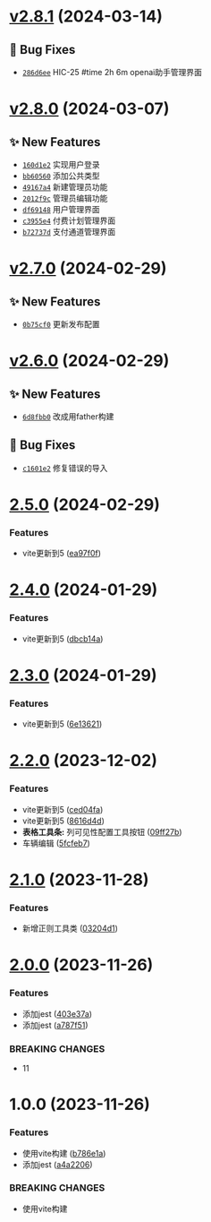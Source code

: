 # [v2.8.1](https://github.com/dongjak-extensions/lang-ts/compare/v2.8.0...v2.8.1) (2024-03-14)

## 🐛 Bug Fixes

- [`286d6ee`](https://github.com/dongjak-extensions/lang-ts/commit/286d6ee) HIC-25 #time 2h 6m openai助手管理界面

# [v2.8.0](https://github.com/dongjak-extensions/lang-ts/compare/v2.7.0...v2.8.0) (2024-03-07)

## ✨ New Features

- [`160d1e2`](https://github.com/dongjak-extensions/lang-ts/commit/160d1e2) 实现用户登录
- [`bb60560`](https://github.com/dongjak-extensions/lang-ts/commit/bb60560) 添加公共类型
- [`49167a4`](https://github.com/dongjak-extensions/lang-ts/commit/49167a4) 新建管理员功能
- [`2012f9c`](https://github.com/dongjak-extensions/lang-ts/commit/2012f9c) 管理员编辑功能
- [`df69148`](https://github.com/dongjak-extensions/lang-ts/commit/df69148) 用户管理界面
- [`c3955e4`](https://github.com/dongjak-extensions/lang-ts/commit/c3955e4) 付费计划管理界面
- [`b72737d`](https://github.com/dongjak-extensions/lang-ts/commit/b72737d) 支付通道管理界面

# [v2.7.0](https://github.com/dongjak-extensions/lang-ts/compare/v2.6.0...v2.7.0) (2024-02-29)

## ✨ New Features

- [`0b75cf0`](https://github.com/dongjak-extensions/lang-ts/commit/0b75cf0) 更新发布配置

# [v2.6.0](https://github.com/dongjak-extensions/lang-ts/compare/v2.5.0...v2.6.0) (2024-02-29)

## ✨ New Features

- [`6d8fbb0`](https://github.com/dongjak-extensions/lang-ts/commit/6d8fbb0) 改成用father构建

## 🐛 Bug Fixes

- [`c1601e2`](https://github.com/dongjak-extensions/lang-ts/commit/c1601e2) 修复错误的导入

# [2.5.0](https://github.com/dongjak-extensions/lang-ts/compare/v2.4.0...v2.5.0) (2024-02-29)

### Features

- vite更新到5 ([ea97f0f](https://github.com/dongjak-extensions/lang-ts/commit/ea97f0f09d5699e6c25280918ed34ec13a8f53f2))

# [2.4.0](https://github.com/dongjak-extensions/lang-ts/compare/v2.3.0...v2.4.0) (2024-01-29)

### Features

- vite更新到5 ([dbcb14a](https://github.com/dongjak-extensions/lang-ts/commit/dbcb14a9ca489059a8c61dadd5f3e9ec024c9ebe))

# [2.3.0](https://github.com/dongjak-extensions/lang-ts/compare/v2.2.0...v2.3.0) (2024-01-29)

### Features

- vite更新到5 ([6e13621](https://github.com/dongjak-extensions/lang-ts/commit/6e136216d085ea4e13c9a4e7e3ab1c030de6d9a3))

# [2.2.0](https://github.com/dongjak-extensions/lang-ts/compare/v2.1.0...v2.2.0) (2023-12-02)

### Features

- vite更新到5 ([ced04fa](https://github.com/dongjak-extensions/lang-ts/commit/ced04fa6c443c5871f4021a43f69b740fc3a6e95))
- vite更新到5 ([8616d4d](https://github.com/dongjak-extensions/lang-ts/commit/8616d4dca43801ed907acc2fc8a293e1a446b874))
- **表格工具条:** 列可见性配置工具按钮 ([09ff27b](https://github.com/dongjak-extensions/lang-ts/commit/09ff27be697ab2c652b719e1044bb3cc91e8441f))
- 车辆编辑 ([5fcfeb7](https://github.com/dongjak-extensions/lang-ts/commit/5fcfeb719fb35944e85e70c52ea667d5837eb699))

# [2.1.0](https://github.com/dongjak-extensions/lang-ts/compare/v2.0.0...v2.1.0) (2023-11-28)

### Features

- 新增正则工具类 ([03204d1](https://github.com/dongjak-extensions/lang-ts/commit/03204d1d333e3d15972e2f9e67b6e95f203c5f10))

# [2.0.0](https://github.com/dongjak-extensions/lang-ts/compare/v1.0.0...v2.0.0) (2023-11-26)

### Features

- 添加jest ([403e37a](https://github.com/dongjak-extensions/lang-ts/commit/403e37af75a0174755e3a4b39a2c5da0b520260b))
- 添加jest ([a787f51](https://github.com/dongjak-extensions/lang-ts/commit/a787f5177d9e118155ff153e46c5740d1b3f3c28))

### BREAKING CHANGES

- 11

# 1.0.0 (2023-11-26)

### Features

- 使用vite构建 ([b786e1a](https://github.com/dongjak-extensions/lang-ts/commit/b786e1aa34feca19a3abeca35d8588ee1f6cafb9))
- 添加jest ([a4a2206](https://github.com/dongjak-extensions/lang-ts/commit/a4a2206db89e81c44d6fe255f5c1dd3927c776e7))

### BREAKING CHANGES

- 使用vite构建
